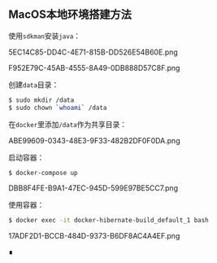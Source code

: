 ## MacOS本地环境搭建方法

使用`sdkman`安装`java`：

5EC14C85-DD4C-4E71-815B-DD526E54B60E.png

F952E79C-45AB-4555-8A49-0DB888D57C8F.png

创建`data`目录：

```bash
$ sudo mkdir /data
$ sudo chown `whoami` /data
```

在`docker`里添加`/data`作为共享目录：

ABE99609-0343-48E3-9F33-482B2DF0F0DA.png

启动容器：

```bash
$ docker-compose up
```

DBB8F4FE-B9A1-47EC-945D-599E97BE5CC7.png

使用容器：

```bash
$ docker exec -it docker-hibernate-build_default_1 bash
```

17ADF2D1-BCCB-484D-9373-B6DF8AC4A4EF.png

∎
